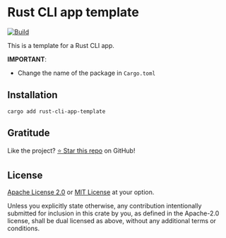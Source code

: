 <!-- DO NOT EDIT -->
<!-- This file is automatically generated by README.ts. -->
<!-- Edit README.ts if you want to make changes. -->

# Rust CLI app template

[![Build](https://github.com/DenisGorbachev/rust-cli-app-template/actions/workflows/ci.yml/badge.svg)](https://github.com/DenisGorbachev/rust-cli-app-template)


This is a template for a Rust CLI app.

**IMPORTANT**:

* Change the name of the package in `Cargo.toml`


## Installation

```shell
cargo add rust-cli-app-template
```

## Gratitude

Like the project? [⭐ Star this repo](https://github.com/DenisGorbachev/rust-cli-app-template) on GitHub!

## License

[Apache License 2.0](LICENSE-APACHE) or [MIT License](LICENSE-MIT) at your option.

Unless you explicitly state otherwise, any contribution intentionally submitted for inclusion in this crate by you, as defined in the Apache-2.0 license, shall be dual licensed as above, without any additional terms or conditions.
